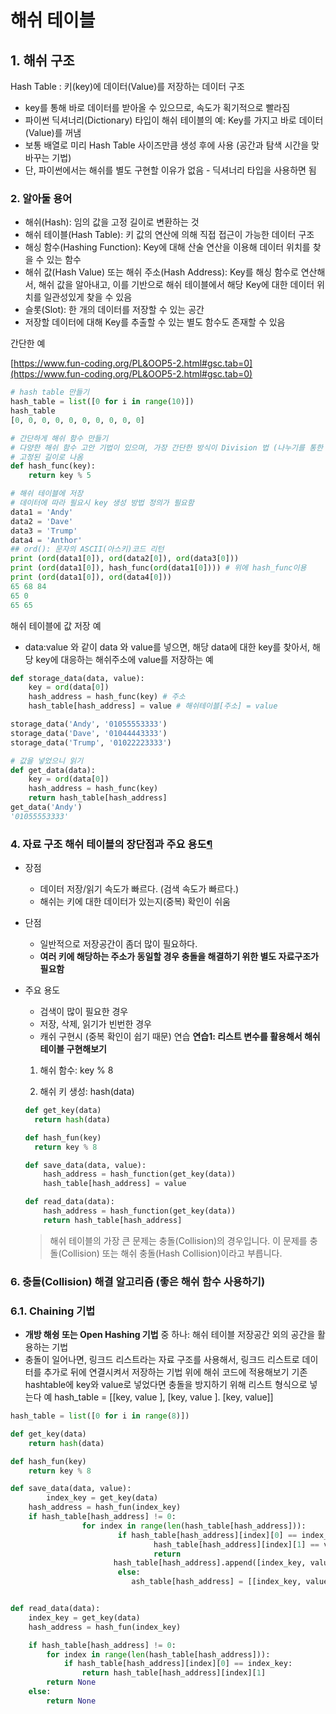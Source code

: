 # 해쉬 테이블

## 1. 해쉬 구조

Hash Table : 키(key)에 데이터(Value)를 저장하는 데이터 구조

- key를 통해 바로 데이터를 받아올 수 있으므로, 속도가 획기적으로 빨라짐
- 파이썬 딕셔너리(Dictionary) 타입이 해쉬 테이블의 예: Key를 가지고 바로 데이터(Value)를 꺼냄
- 보통 배열로 미리 Hash Table 사이즈만큼 생성 후에 사용 (공간과 탐색 시간을 맞바꾸는 기법)
- 단, 파이썬에서는 해쉬를 별도 구현할 이유가 없음 - 딕셔너리 타입을 사용하면 됨

### **2. 알아둘 용어**

- 해쉬(Hash): 임의 값을 고정 길이로 변환하는 것
- 해쉬 테이블(Hash Table): 키 값의 연산에 의해 직접 접근이 가능한 데이터 구조
- 해싱 함수(Hashing Function): Key에 대해 산술 연산을 이용해 데이터 위치를 찾을 수 있는 함수
- 해쉬 값(Hash Value) 또는 해쉬 주소(Hash Address): Key를 해싱 함수로 연산해서, 해쉬 값을 알아내고, 이를 기반으로 해쉬 테이블에서 해당 Key에 대한 데이터 위치를 일관성있게 찾을 수 있음
- 슬롯(Slot): 한 개의 데이터를 저장할 수 있는 공간
- 저장할 데이터에 대해 Key를 추출할 수 있는 별도 함수도 존재할 수 있음

간단한 예

[https://www.fun-coding.org/PL&OOP5-2.html#gsc.tab=0](https://www.fun-coding.org/PL&OOP5-2.html#gsc.tab=0)

```python
# hash table 만들기
hash_table = list([0 for i in range(10)])
hash_table
[0, 0, 0, 0, 0, 0, 0, 0, 0, 0]

# 간단하게 해쉬 함수 만들기
# 다양한 해쉬 함수 고안 기법이 있으며, 가장 간단한 방식이 Division 법 (나누기를 통한 나머지 값을 사용하는 기법)
# 고정된 길이로 나옴
def hash_func(key):
    return key % 5

# 해쉬 테이블에 저장
# 데이터에 따라 필요시 key 생성 방법 정의가 필요함
data1 = 'Andy'
data2 = 'Dave'
data3 = 'Trump'
data4 = 'Anthor'
## ord(): 문자의 ASCII(아스키)코드 리턴
print (ord(data1[0]), ord(data2[0]), ord(data3[0]))
print (ord(data1[0]), hash_func(ord(data1[0]))) # 위에 hash_func이용
print (ord(data1[0]), ord(data4[0]))
65 68 84
65 0
65 65
```

해쉬 테이블에 값 저장 예

- data:value 와 같이 data 와 value를 넣으면, 해당 data에 대한 key를 찾아서, 해당 key에 대응하는 해쉬주소에 value를 저장하는 예

```python
def storage_data(data, value):
    key = ord(data[0])
    hash_address = hash_func(key) # 주소
    hash_table[hash_address] = value # 해쉬테이블[주소] = value

storage_data('Andy', '01055553333')
storage_data('Dave', '01044443333')
storage_data('Trump', '01022223333')

# 값을 넣었으니 읽기
def get_data(data):
    key = ord(data[0])
    hash_address = hash_func(key)
    return hash_table[hash_address]
get_data('Andy')
'01055553333'
```

### **4. 자료 구조 해쉬 테이블의 장단점과 주요 용도[¶](http://localhost:8888/notebooks/%5B%EC%9E%90%EB%A3%8C%EA%B5%AC%EC%A1%B0%20%EC%9D%B4%EB%A1%A0%5D%20%EA%B0%95%EC%9D%98%EC%9E%90%EB%A3%8C/Chapter09-%E1%84%92%E1%85%A2%E1%84%89%E1%85%B1%20%E1%84%90%E1%85%A6%E1%84%8B%E1%85%B5%E1%84%87%E1%85%B3%E1%86%AF-live.ipynb#4.-%EC%9E%90%EB%A3%8C-%EA%B5%AC%EC%A1%B0-%ED%95%B4%EC%89%AC-%ED%85%8C%EC%9D%B4%EB%B8%94%EC%9D%98-%EC%9E%A5%EB%8B%A8%EC%A0%90%EA%B3%BC-%EC%A3%BC%EC%9A%94-%EC%9A%A9%EB%8F%84)**

- 장점
  - 데이터 저장/읽기 속도가 빠르다. (검색 속도가 빠르다.)
  - 해쉬는 키에 대한 데이터가 있는지(중복) 확인이 쉬움
- 단점
  - 일반적으로 저장공간이 좀더 많이 필요하다.
  - **여러 키에 해당하는 주소가 동일할 경우 충돌을 해결하기 위한 별도 자료구조가 필요함**
- 주요 용도

  - 검색이 많이 필요한 경우
  - 저장, 삭제, 읽기가 빈번한 경우
  - 캐쉬 구현시 (중복 확인이 쉽기 때문)
    연습
    **연습1: 리스트 변수를 활용해서 해쉬 테이블 구현해보기**

  1. 해쉬 함수: key % 8

  2. 해쉬 키 생성: hash(data)

  ```python
  def get_key(data)
  	return hash(data)

  def hash_fun(key)
  	return key % 8

  def save_data(data, value):
      hash_address = hash_function(get_key(data))
      hash_table[hash_address] = value

  def read_data(data):
      hash_address = hash_function(get_key(data))
      return hash_table[hash_address]

  ```

  > 해쉬 테이블의 가장 큰 문제는 충돌(Collision)의 경우입니다. 이 문제를 충돌(Collision) 또는 해쉬 충돌(Hash Collision)이라고 부릅니다.

### 6. **충돌(Collision) 해결 알고리즘 (좋은 해쉬 함수 사용하기)**

### **6.1. Chaining 기법**

- **개방 해슁 또는 Open Hashing 기법** 중 하나: 해쉬 테이블 저장공간 외의 공간을 활용하는 기법
- 충돌이 일어나면, 링크드 리스트라는 자료 구조를 사용해서, 링크드 리스트로 데이터를 추가로 뒤에 연결시켜서 저장하는 기법
  위에 해쉬 코드에 적용해보기
  기존 hashtable에 key와 value로 넣었다면 충돌을 방지하기 위해 리스트 형식으로 넣는다
  예 hash_table = [[key, value ], [key, value ]. [key, value]]

```python
hash_table = list([0 for i in range(8)])

def get_key(data)
	return hash(data)

def hash_fun(key)
	return key % 8

def save_data(data, value):
		index_key = get_key(data)
    hash_address = hash_fun(index_key)
    if hash_table[hash_address] != 0:
				for index in range(len(hash_table[hash_address])):
						if hash_table[hash_address][index][0] == index_key:
								hash_table[hash_address][index][1] == value:
								return
				       hash_table[hash_address].append([index_key, value])
						else:
						   ash_table[hash_address] = [[index_key, value]]


def read_data(data):
    index_key = get_key(data)
    hash_address = hash_fun(index_key)

    if hash_table[hash_address] != 0:
        for index in range(len(hash_table[hash_address])):
            if hash_table[hash_address][index][0] == index_key:
                return hash_table[hash_address][index][1]
        return None
    else:
        return None
```
